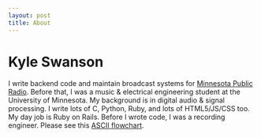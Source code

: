 ```yaml
---
layout: post
title: About
---
```

# Kyle Swanson

I write backend code and maintain broadcast systems for [Minnesota Public Radio](https://www.google.com/maps/place/Minnesota+Public+Radio/@44.9488841,-93.095812,3a,75y,91.17h,109.08t/data=!3m6!1e1!3m4!1szhKjHEHnjmevRnRtG4MBKw!2e0!7i13312!8i6656!4m2!3m1!1s0x87f7d5528ec8a0b9:0x27afa5dc5d22eecf!6m1!1e1). Before that, I was a music & electrical engineering student at the University of Minnesota. My background is in digital audio & signal processing. I write lots of C, Python, Ruby, and lots of HTML5/JS/CSS too. My day job is Ruby on Rails. Before I wrote code, I was a recording engineer. Please see this [ASCII flowchart](https://github.com/kylophone/lifeflow/blob/master/README.md).

